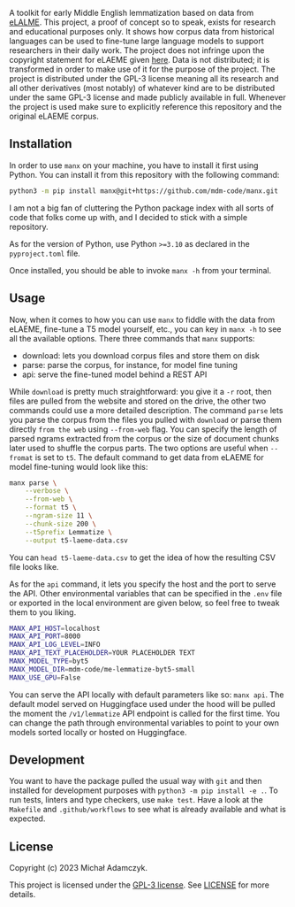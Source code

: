 A toolkit for early Middle English lemmatization based on data from
[eLALME](http://www.lel.ed.ac.uk/ihd/laeme2/laeme2.html). This project, a proof
of concept so to speak, exists for research and educational purposes only. It
shows how corpus data from historical languages can be used to fine-tune large
language models to support researchers in their daily work. The project does
not infringe upon the copyright statement for eLAEME given [here](). Data is
not distributed; it is transformed in order to make use of it for the purpose
of the project. The project is distributed under the GPL-3 license meaning all
its research and all other derivatives (most notably) of whatever kind are to
be distributed under the same GPL-3 license and made publicly available in
full. Whenever the project is used make sure to explicitly
reference this repository and the original eLAEME corpus.


## Installation

In order to use `manx` on your machine, you have to install it first using
Python. You can install it from this repository with the following command:

```sh
python3 -m pip install manx@git+https://github.com/mdm-code/manx.git
```

I am not a big fan of cluttering the Python package index with all sorts of
code that folks come up with, and I decided to stick with a simple repository.

As for the version of Python, use Python `>=3.10` as declared in the
`pyproject.toml` file.

Once installed, you should be able to invoke `manx -h` from your terminal.


## Usage

Now, when it comes to how you can use `manx` to fiddle with the data from
eLAEME, fine-tune a T5 model yourself, etc., you can key in `manx -h` to
see all the available options. There three commands that `manx` supports:

- download: lets you download corpus files and store them on disk
- parse: parse the corpus, for instance, for model fine tuning
- api: serve the fine-tuned model behind a REST API

While `download` is pretty much straightforward: you give it a `-r` root, then
files are pulled from the website and stored on the drive, the other two
commands could use a more detailed description. The command `parse` lets you
parse the corpus from the files you pulled with `download` or parse them
directly `from the web` using `--from-web` flag. You can specify the length of
parsed ngrams extracted from the corpus or the size of document chunks later
used to shuffle the corpus parts. The two options are useful when `--fromat` is
set to `t5`. The default command to get data from eLAEME for model fine-tuning
would look like this:

```sh
manx parse \
	--verbose \
	--from-web \
	--format t5 \
	--ngram-size 11 \
	--chunk-size 200 \
	--t5prefix Lemmatize \
	--output t5-laeme-data.csv
```

You can `head t5-laeme-data.csv` to get the idea of how the resulting CSV file
looks like.

As for the `api` command, it lets you specify the host and the port to serve the
API. Other environmental variables that can be specified in the `.env` file
or exported in the local environment are given below, so feel free to tweak them
to you liking.

```sh
MANX_API_HOST=localhost
MANX_API_PORT=8000
MANX_API_LOG_LEVEL=INFO
MANX_API_TEXT_PLACEHOLDER=YOUR PLACEHOLDER TEXT
MANX_MODEL_TYPE=byt5
MANX_MODEL_DIR=mdm-code/me-lemmatize-byt5-small
MANX_USE_GPU=False
```

You can serve the API locally with default parameters like so: `manx api`. The
default model served on Huggingface used under the hood will be pulled the
moment the `/v1/lemmatize` API endpoint is called for the first time. You can
change the path through environmental variables to point to your own models
sorted locally or hosted on Huggingface.


## Development

You want to have the package pulled the usual way with `git` and then installed
for development purposes with `python3 -m pip install -e .`. To run tests,
linters and type checkers, use `make test`. Have a look at the `Makefile` and
`.github/workflows` to see what is already available and what is expected.


## License

Copyright (c) 2023 Michał Adamczyk.

This project is licensed under the [GPL-3 license](https://opensource.org/licenses/gpl-3-0).
See [LICENSE](LICENSE) for more details.
